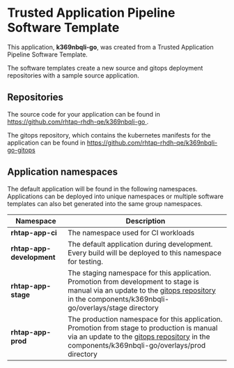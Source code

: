 # Trusted Application Pipeline Software Template

This application, **k369nbqli-go**, was created from a Trusted Application Pipeline Software Template.

The software templates create a new source and gitops deployment repositories with a sample source application. 

## Repositories

The source code for your application can be found in [https://github.com/rhtap-rhdh-qe/k369nbqli-go ](https://github.com/rhtap-rhdh-qe/k369nbqli-go ).
 
The gitops repository, which contains the kubernetes manifests for the application can be found in 
[https://github.com/rhtap-rhdh-qe/k369nbqli-go-gitops ](https://github.com/rhtap-rhdh-qe/k369nbqli-go-gitops ) 

## Application namespaces 

The default application will be found in the following namespaces. Applications can be deployed into unique namespaces or multiple software templates can also bet generated into the same group namespaces.  

|  Namespace   |  Description   |  
| -------- | -------- |
| **rhtap-app-ci** | The namespace used for CI workloads |
| **rhtap-app-development** | The default application during development. Every build will be deployed to this namespace for testing. |
| **rhtap-app-stage** | The staging namespace for this application. Promotion from development to stage is manual via an update to the [gitops repository](https://github.com/rhtap-rhdh-qe/k369nbqli-go-gitops ) in the components/k369nbqli-go/overlays/stage directory |
| **rhtap-app-prod** | The production namespace for this application. Promotion from stage to production is manual via an update to the [gitops repository](https://github.com/rhtap-rhdh-qe/k369nbqli-go-gitops ) in the components/k369nbqli-go/overlays/prod directory |